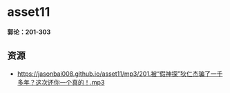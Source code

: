 # asset11

**郭论：201-303**

## 资源

- https://jasonbai008.github.io/asset11/mp3/201.被“假神探”狄仁杰骗了一千多年？这次还你一个真的！.mp3
